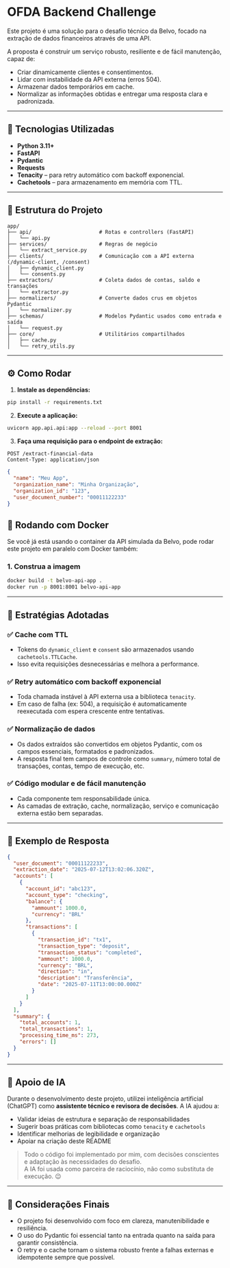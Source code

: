 # OFDA Backend Challenge

Este projeto é uma solução para o desafio técnico da Belvo, focado na extração de dados financeiros através de uma API.

A proposta é construir um serviço robusto, resiliente e de fácil manutenção, capaz de:
- Criar dinamicamente clientes e consentimentos.
- Lidar com instabilidade da API externa (erros 504).
- Armazenar dados temporários em cache.
- Normalizar as informações obtidas e entregar uma resposta clara e padronizada.

---

## 🚀 Tecnologias Utilizadas

- **Python 3.11+**
- **FastAPI**
- **Pydantic**
- **Requests**
- **Tenacity** – para retry automático com backoff exponencial.
- **Cachetools** – para armazenamento em memória com TTL.

---

## 📂 Estrutura do Projeto

```
app/
├── api/                      # Rotas e controllers (FastAPI)
│   └── api.py
├── services/                 # Regras de negócio
│   └── extract_service.py
├── clients/                  # Comunicação com a API externa (/dynamic-client, /consent)
│   ├── dynamic_client.py
│   └── consents.py
├── extractors/               # Coleta dados de contas, saldo e transações
│   └── extractor.py
├── normalizers/              # Converte dados crus em objetos Pydantic
│   └── normalizer.py
├── schemas/                  # Modelos Pydantic usados como entrada e saída
│   └── request.py
├── core/                     # Utilitários compartilhados
│   ├── cache.py
│   └── retry_utils.py
```

---

## ⚙️ Como Rodar

1. **Instale as dependências:**

```bash
pip install -r requirements.txt
```

2. **Execute a aplicação:**

```bash
uvicorn app.api.api:app --reload --port 8001
```

3. **Faça uma requisição para o endpoint de extração:**

```http
POST /extract-financial-data
Content-Type: application/json
```

```json
{
  "name": "Meu App",
  "organization_name": "Minha Organização",
  "organization_id": "123",
  "user_document_number": "00011122233"
}
```

## 🐳 Rodando com Docker

Se você já está usando o container da API simulada da Belvo, pode rodar este projeto em paralelo com Docker também:

### 1. Construa a imagem

```bash
docker build -t belvo-api-app .
docker run -p 8001:8001 belvo-api-app
```

---

## 🧠 Estratégias Adotadas

### ✅ Cache com TTL

- Tokens do `dynamic_client` e `consent` são armazenados usando `cachetools.TTLCache`.
- Isso evita requisições desnecessárias e melhora a performance.

### ✅ Retry automático com backoff exponencial

- Toda chamada instável à API externa usa a biblioteca `tenacity`.
- Em caso de falha (ex: 504), a requisição é automaticamente reexecutada com espera crescente entre tentativas.

### ✅ Normalização de dados

- Os dados extraídos são convertidos em objetos Pydantic, com os campos essenciais, formatados e padronizados.
- A resposta final tem campos de controle como `summary`, número total de transações, contas, tempo de execução, etc.

### ✅ Código modular e de fácil manutenção

- Cada componente tem responsabilidade única.
- As camadas de extração, cache, normalização, serviço e comunicação externa estão bem separadas.

---

## 🧪 Exemplo de Resposta

```json
{
  "user_document": "00011122233",
  "extraction_date": "2025-07-12T13:02:06.320Z",
  "accounts": [
    {
      "account_id": "abc123",
      "account_type": "checking",
      "balance": {
        "ammount": 1000.0,
        "currency": "BRL"
      },
      "transactions": [
        {
          "transaction_id": "tx1",
          "transaction_type": "deposit",
          "transaction_status": "completed",
          "ammount": 1000.0,
          "currency": "BRL",
          "direction": "in",
          "description": "Transferência",
          "date": "2025-07-11T13:00:00.000Z"
        }
      ]
    }
  ],
  "summary": {
    "total_accounts": 1,
    "total_transactions": 1,
    "processing_time_ms": 273,
    "errors": []
  }
}
```

---

## 🤖 Apoio de IA

Durante o desenvolvimento deste projeto, utilizei inteligência artificial (ChatGPT) como **assistente técnico e revisora de decisões**. A IA ajudou a:

- Validar ideias de estrutura e separação de responsabilidades
- Sugerir boas práticas com bibliotecas como `tenacity` e `cachetools`
- Identificar melhorias de legibilidade e organização
- Apoiar na criação deste README

> Todo o código foi implementado por mim, com decisões conscientes e adaptação às necessidades do desafio.  
> A IA foi usada como parceira de raciocínio, não como substituta de execução. 😉

---

## 📌 Considerações Finais

- O projeto foi desenvolvido com foco em clareza, manutenibilidade e resiliência.
- O uso do Pydantic foi essencial tanto na entrada quanto na saída para garantir consistência.
- O retry e o cache tornam o sistema robusto frente a falhas externas e idempotente sempre que possível.
